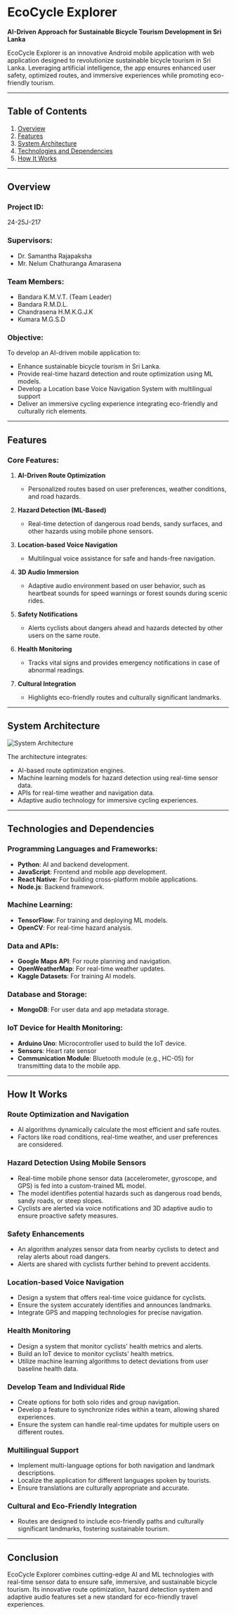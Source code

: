 # EcoCycle Explorer  

**AI-Driven Approach for Sustainable Bicycle Tourism Development in Sri Lanka**  

EcoCycle Explorer is an innovative Android mobile application with web application designed to revolutionize sustainable bicycle tourism in Sri Lanka. Leveraging artificial intelligence, the app ensures enhanced user safety, optimized routes, and immersive experiences while promoting eco-friendly tourism.  

---

## Table of Contents  

1. [Overview](#overview)  
2. [Features](#features)  
3. [System Architecture](#system-architecture)  
4. [Technologies and Dependencies](#technologies-and-dependencies)  
5. [How It Works](#how-it-works)  

---

## Overview  

### Project ID:  
24-25J-217  

### Supervisors:  
- Dr. Samantha Rajapaksha  
- Mr. Nelum Chathuranga Amarasena  

### Team Members:  
- Bandara K.M.V.T. (Team Leader)  
- Bandara R.M.D.L.  
- Chandrasena H.M.K.G.J.K  
- Kumara M.G.S.D  

### Objective:  
To develop an AI-driven mobile application to:  
- Enhance sustainable bicycle tourism in Sri Lanka.  
- Provide real-time hazard detection and route optimization using ML models.
- Develop a Location base Voice Navigation System with multilingual support  
- Deliver an immersive cycling experience integrating eco-friendly and culturally rich elements.  

---

## Features  

### Core Features:  
1. **AI-Driven Route Optimization**  
   - Personalized routes based on user preferences, weather conditions, and road hazards.  

2. **Hazard Detection (ML-Based)**  
   - Real-time detection of dangerous road bends, sandy surfaces, and other hazards using mobile phone sensors.  

3. **Location-based Voice Navigation**  
   - Multilingual voice assistance for safe and hands-free navigation.  

4. **3D Audio Immersion**  
   - Adaptive audio environment based on user behavior, such as heartbeat sounds for speed warnings or forest sounds during scenic rides.  

5. **Safety Notifications**  
   - Alerts cyclists about dangers ahead and hazards detected by other users on the same route.  

6. **Health Monitoring**  
   - Tracks vital signs and provides emergency notifications in case of abnormal readings.  

7. **Cultural Integration**  
   - Highlights eco-friendly routes and culturally significant landmarks.  

---

## System Architecture  

![System Architecture](image.png)  

The architecture integrates:  
- AI-based route optimization engines.
- Machine learning models for hazard detection using real-time sensor data.    
- APIs for real-time weather and navigation data.  
- Adaptive audio technology for immersive cycling experiences.  

---

## Technologies and Dependencies  

### Programming Languages and Frameworks:  
- **Python**: AI and backend development.  
- **JavaScript**: Frontend and mobile app development.  
- **React Native**: For building cross-platform mobile applications.  
- **Node.js**: Backend framework.  

### Machine Learning:  
- **TensorFlow**: For training and deploying ML models.  
- **OpenCV**: For real-time hazard analysis.  

### Data and APIs:
- **Google Maps API**: For route planning and navigation.
- **OpenWeatherMap**: For real-time weather updates.
- **Kaggle Datasets**: For training AI models.

### Database and Storage:  
- **MongoDB**: For user data and app metadata storage.  

### IoT Device for Health Monitoring:
- **Arduino Uno**: Microcontroller used to build the IoT device.
- **Sensors**: Heart rate sensor
- **Communication Module**: Bluetooth module (e.g., HC-05) for transmitting data to the mobile app.


---

## How It Works  

### **Route Optimization and Navigation**  
- AI algorithms dynamically calculate the most efficient and safe routes.  
- Factors like road conditions, real-time weather, and user preferences are considered.

### **Hazard Detection Using Mobile Sensors**  
- Real-time mobile phone sensor data (accelerometer, gyroscope, and GPS) is fed into a custom-trained ML model.  
- The model identifies potential hazards such as dangerous road bends, sandy roads, or steep slopes.  
- Cyclists are alerted via voice notifications and 3D adaptive audio to ensure proactive safety measures.  

### **Safety Enhancements**  
- An algorithm analyzes sensor data from nearby cyclists to detect and relay alerts about road dangers.  
- Alerts are shared with cyclists further behind to prevent accidents.

### **Location-based Voice Navigation**  
- Design a system that offers real-time voice guidance for cyclists.
- Ensure the system accurately identifies and announces landmarks.
- Integrate GPS and mapping technologies for precise navigation.

### **Health Monitoring**  
- Design a system that monitor cyclists' health metrics and alerts.
- Build an IoT device to monitor cyclists' health metrics.
- Utilize machine learning algorithms to detect deviations from user baseline health data.
  

### **Develop Team and Individual Ride**  
- Create options for both solo rides and group navigation.
- Develop a feature to synchronize rides within a team, allowing shared experiences.
- Ensure the system can handle real-time updates for multiple users on different routes.

### **Multilingual Support**
- Implement multi-language options for both navigation and landmark descriptions.
- Localize the application for different languages spoken by tourists.
- Ensure translations are culturally appropriate and accurate.

### **Cultural and Eco-Friendly Integration**  
- Routes are designed to include eco-friendly paths and culturally significant landmarks, fostering sustainable tourism.  

---

## Conclusion  

EcoCycle Explorer combines cutting-edge AI and ML technologies with real-time sensor data to ensure safe, immersive, and sustainable bicycle tourism. Its innovative route optimization, hazard detection system and adaptive audio features set a new standard for eco-friendly travel experiences.  
